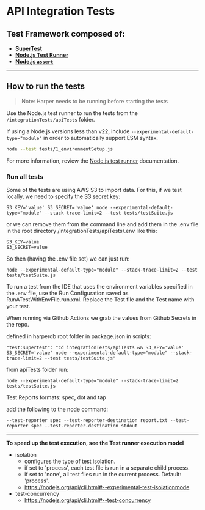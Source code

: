 # API Integration Tests

## Test Framework composed of: 
* [**SuperTest**](https://www.npmjs.com/package/supertest)
* [**Node.js Test Runner**](http://nodejs.org/docs/latest/api/test.html)
* [**Node.js `assert`**](https://nodejs.org/docs/latest/api/assert.html)

***

## How to run the tests

> Note: Harper needs to be running before starting the tests

Use the Node.js test runner to run the tests from the `/integrationTests/apiTests` folder.

If using a Node.js versions less than v22, include `--experimental-default-type="module"` in order to automatically support ESM syntax. 

```sh
node --test tests/1_environmentSetup.js
```

For more information, review the [Node.js test runner](https://nodejs.org/docs/latest/api/test.html#running-tests-from-the-command-line) documentation.


### Run all tests

Some of the tests are using AWS S3 to import data. For this, if we test locally, we need to specify the S3 secret key:

```S3_KEY='value' S3_SECRET='value' node --experimental-default-type="module" --stack-trace-limit=2 --test tests/testSuite.js```

or we can remove them from the command line and add them in the .env file in the root directory /integrationTests/apiTests/.env like this:
```
S3_KEY=value
S3_SECRET=value
```
So then (having the .env file set) we can just run:
```
node --experimental-default-type="module" --stack-trace-limit=2 --test tests/testSuite.js
```
To run a test from the IDE that uses the environment variables specified in the .env file, use the Run Configuration saved as RunATestWithEnvFile.run.xml.
Replace the Test file and the Test name with your test.  

When running via Github Actions we grab the values from Github Secrets in the repo.

defined in harperdb root folder in package.json in scripts:
```
"test:supertest": "cd integrationTests/apiTests && S3_KEY='value' S3_SECRET='value' node --experimental-default-type="module" --stack-trace-limit=2 --test tests/testSuite.js"
```
from apiTests folder run:
```
node --experimental-default-type="module" --stack-trace-limit=2 tests/testSuite.js
```

Test Reports formats: spec, dot and tap

add the following to the node command:
```
--test-reporter spec --test-reporter-destination report.txt --test-reporter spec --test-reporter-destination stdout
```

***

**To speed up the test execution, see the Test runner execution model** 
* isolation
  * configures the type of test isolation. 
  * if set to 'process', each test file is run in a separate child process. 
  * if set to 'none', all test files run in the current process. Default: 'process'.
  * https://nodejs.org/api/cli.html#--experimental-test-isolationmode
* test-concurrency
  * https://nodejs.org/api/cli.html#--test-concurrency
